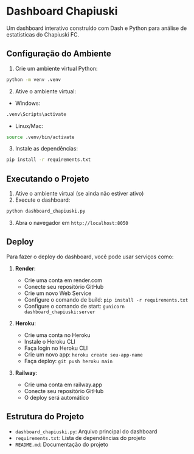 # Dashboard Chapiuski

Um dashboard interativo construído com Dash e Python para análise de estatísticas do Chapiuski FC.

## Configuração do Ambiente

1. Crie um ambiente virtual Python:
```bash
python -m venv .venv
```

2. Ative o ambiente virtual:
- Windows:
```bash
.venv\Scripts\activate
```
- Linux/Mac:
```bash
source .venv/bin/activate
```

3. Instale as dependências:
```bash
pip install -r requirements.txt
```

## Executando o Projeto

1. Ative o ambiente virtual (se ainda não estiver ativo)
2. Execute o dashboard:
```bash
python dashboard_chapiuski.py
```
3. Abra o navegador em `http://localhost:8050`

## Deploy

Para fazer o deploy do dashboard, você pode usar serviços como:

1. **Render**:
   - Crie uma conta em render.com
   - Conecte seu repositório GitHub
   - Crie um novo Web Service
   - Configure o comando de build: `pip install -r requirements.txt`
   - Configure o comando de start: `gunicorn dashboard_chapiuski:server`

2. **Heroku**:
   - Crie uma conta no Heroku
   - Instale o Heroku CLI
   - Faça login no Heroku CLI
   - Crie um novo app: `heroku create seu-app-name`
   - Faça deploy: `git push heroku main`

3. **Railway**:
   - Crie uma conta em railway.app
   - Conecte seu repositório GitHub
   - O deploy será automático

## Estrutura do Projeto

- `dashboard_chapiuski.py`: Arquivo principal do dashboard
- `requirements.txt`: Lista de dependências do projeto
- `README.md`: Documentação do projeto

